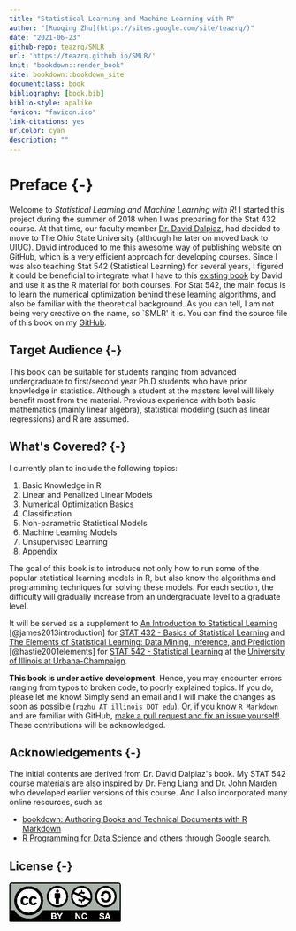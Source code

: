 ```yaml
--- 
title: "Statistical Learning and Machine Learning with R"
author: "[Ruoqing Zhu](https://sites.google.com/site/teazrq/)"
date: "2021-06-23"
github-repo: teazrq/SMLR
url: 'https://teazrq.github.io/SMLR/'
knit: "bookdown::render_book"
site: bookdown::bookdown_site
documentclass: book
bibliography: [book.bib]
biblio-style: apalike
favicon: "favicon.ico"
link-citations: yes
urlcolor: cyan
description: ""
---
```




# Preface {-}

Welcome to *Statistical Learning and Machine Learning with R*! I started this project during the summer of 2018 when I was preparing for the Stat 432 course. At that time, our faculty member [Dr. David Dalpiaz](https://daviddalpiaz.com/teaching.html), had decided to move to The Ohio State University (although he later on moved back to UIUC). David introduced to me this awesome way of publishing website on GitHub, which is a very efficient approach for developing courses. Since I was also teaching Stat 542 (Statistical Learning) for several years, I figured it could be beneficial to integrate what I have to this [existing book](https://daviddalpiaz.github.io/r4sl/) by David and use it as the R material for both courses. For Stat 542, the main focus is to learn the numerical optimization behind these learning algorithms, and also be familiar with the theoretical background. As you can tell, I am not being very creative on the name, so `SMLR' it is. You can find the source file of this book on my [GitHub](https://teazrq.github.io/SMLR/).

## Target Audience {-}

This book can be suitable for students ranging from advanced undergraduate to first/second year Ph.D students who have prior knowledge in statistics. Although a student at the masters level will likely benefit most from the material. Previous experience with both basic mathematics (mainly linear algebra), statistical modeling (such as linear regressions) and R are assumed.

## What's Covered? {-}

I currently plan to include the following topics:

1. Basic Knowledge in R
2. Linear and Penalized Linear Models
3. Numerical Optimization Basics
4. Classification
5. Non-parametric Statistical Models
6. Machine Learning Models
7. Unsupervised Learning
8. Appendix

The goal of this book is to introduce not only how to run some of the popular statistical learning models in R, but also know the algorithms and programming techniques for solving these models. For each section, the difficulty will gradually increase from an undergraduate level to a graduate level. 

It will be served as a supplement to [An Introduction to Statistical Learning](http://www-bcf.usc.edu/~gareth/ISL/) [@james2013introduction] for [STAT 432 - Basics of Statistical Learning](https://go.illinois.edu/stat432) and [The Elements of 
Statistical Learning: Data Mining, Inference, and Prediction](https://web.stanford.edu/~hastie/ElemStatLearn/) [@hastie2001elements] for [STAT 542 - Statistical Learning](https://go.illinois.edu/stat542) at the [University of Illinois at Urbana-Champaign](http://illinois.edu/).

**This book is under active development**. Hence, you may encounter errors ranging from typos to broken code, to poorly explained topics. If you do, please let me know! Simply send an email and I will make the changes as soon as possible (`rqzhu AT illinois DOT edu`). Or, if you know `R Markdown` and are familiar with GitHub, [make a pull request and fix an issue yourself!](https://github.com/teazrq/SLWR). These contributions will be acknowledged. 

## Acknowledgements {-}

The initial contents are derived from Dr. David Dalpiaz's book. My STAT 542 course materials are also inspired by Dr. Feng Liang and Dr. John Marden who developed earlier versions of this course. And I also incorporated many online resources, such as 

- [bookdown: Authoring Books and Technical Documents with R Markdown](https://bookdown.org/yihui/bookdown/)
- [R Programming for Data Science](http://r4ds.had.co.nz/)
and others through Google search.

## License {-}

![This work is licensed under a [Creative Commons Attribution-NonCommercial-ShareAlike 4.0 International License](http://creativecommons.org/licenses/by-nc-sa/4.0/).](images/cc.png)
